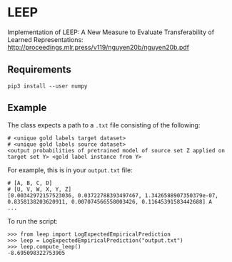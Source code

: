 # LEEP
Implementation of LEEP: A New Measure to Evaluate Transferability of Learned Representations: http://proceedings.mlr.press/v119/nguyen20b/nguyen20b.pdf 

## Requirements

```
pip3 install --user numpy
```

## Example

The class expects a path to a `.txt` file consisting of the following:
```
# <unique gold labels target dataset>
# <unique gold labels source dataset>
<output probabilities of pretrained model of source set Z applied on target set Y> <gold label instance from Y>
```
For example, this is in your `output.txt` file:
```
# [A, B, C, D]
# [U, V, W, X, Y, Z]
[0.00342972157523036, 0.03722788393497467, 1.3426588907350379e-07, 0.8358138203620911, 0.007074566558003426, 0.11645391583442688] A
...
```
To run the script:
```
>>> from leep import LogExpectedEmpiricalPrediction
>>> leep = LogExpectedEmpiricalPrediction("output.txt")
>>> leep.compute_leep()
-8.695098322753905

```